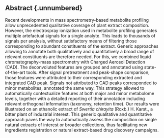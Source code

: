 ## Abstract {.unnumbered}

Recent developments in mass spectrometry-based metabolite profiling allow unprecedented qualitative coverage of plant extract composition.
However, the electrospray ionization used in metabolite profiling generates multiple artefactual signals for a single analyte.
This leads to thousands of signals per analysis, without satisfactory means of filtering those corresponding to abundant constituents of the extract.
Generic approaches allowing to annotate both qualitatively and quantitatively a broad range of relevant constituents are therefore needed.
For this, we combined liquid chromatography-mass spectrometry with Charged Aerosol Detection (CAD).
The deconvoluted features are grouped and annotated using state-of-the-art tools.
After signal pretreatment and peak-shape comparison, those features were attributed to their corresponding extracted and integrated CAD peak.
Signals not attributed to CAD peaks corresponded to minor metabolites, annotated the same way.
This strategy allowed to automatically contextualize features at both major and minor metabolome levels, together with a detailed reporting of their annotation including relevant orthogonal information (taxonomy, retention time).
Our results were illustrated on an ethanolic extract of *Swertia chirayita* (Roxb.) H. Karst., a bitter plant of industrial interest.
This generic qualitative and quantitative approach paves the way to automatically assess the composition on single natural extracts of interest or broader collections, thus facilitating new ingredients registration or natural extract-based drug discovery campaigns.
